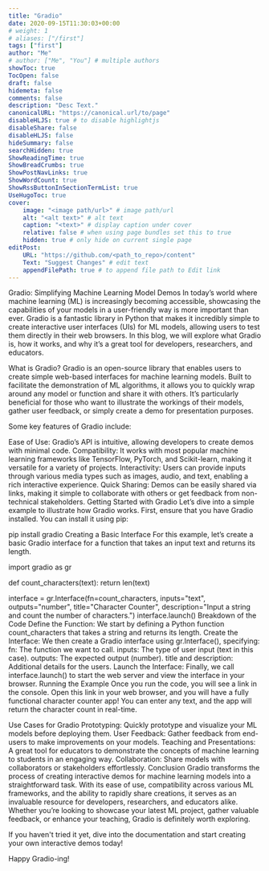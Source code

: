 ```yaml
---
title: "Gradio"
date: 2020-09-15T11:30:03+00:00
# weight: 1
# aliases: ["/first"]
tags: ["first"]
author: "Me"
# author: ["Me", "You"] # multiple authors
showToc: true
TocOpen: false
draft: false
hidemeta: false
comments: false
description: "Desc Text."
canonicalURL: "https://canonical.url/to/page"
disableHLJS: true # to disable highlightjs
disableShare: false
disableHLJS: false
hideSummary: false
searchHidden: true
ShowReadingTime: true
ShowBreadCrumbs: true
ShowPostNavLinks: true
ShowWordCount: true
ShowRssButtonInSectionTermList: true
UseHugoToc: true
cover:
    image: "<image path/url>" # image path/url
    alt: "<alt text>" # alt text
    caption: "<text>" # display caption under cover
    relative: false # when using page bundles set this to true
    hidden: true # only hide on current single page
editPost:
    URL: "https://github.com/<path_to_repo>/content"
    Text: "Suggest Changes" # edit text
    appendFilePath: true # to append file path to Edit link
---
```

Gradio: Simplifying Machine Learning Model Demos
In today’s world where machine learning (ML) is increasingly becoming accessible, showcasing the capabilities of your models in a user-friendly way is more important than ever. Gradio is a fantastic library in Python that makes it incredibly simple to create interactive user interfaces (UIs) for ML models, allowing users to test them directly in their web browsers. In this blog, we will explore what Gradio is, how it works, and why it’s a great tool for developers, researchers, and educators.

What is Gradio?
Gradio is an open-source library that enables users to create simple web-based interfaces for machine learning models. Built to facilitate the demonstration of ML algorithms, it allows you to quickly wrap around any model or function and share it with others. It’s particularly beneficial for those who want to illustrate the workings of their models, gather user feedback, or simply create a demo for presentation purposes.

Some key features of Gradio include:

Ease of Use: Gradio’s API is intuitive, allowing developers to create demos with minimal code.
Compatibility: It works with most popular machine learning frameworks like TensorFlow, PyTorch, and Scikit-learn, making it versatile for a variety of projects.
Interactivity: Users can provide inputs through various media types such as images, audio, and text, enabling a rich interactive experience.
Quick Sharing: Demos can be easily shared via links, making it simple to collaborate with others or get feedback from non-technical stakeholders.
Getting Started with Gradio
Let’s dive into a simple example to illustrate how Gradio works. First, ensure that you have Gradio installed. You can install it using pip:


pip install gradio
Creating a Basic Interface
For this example, let’s create a basic Gradio interface for a function that takes an input text and returns its length.


import gradio as gr

def count_characters(text):
    return len(text)

interface = gr.Interface(fn=count_characters, 
                         inputs="text", 
                         outputs="number", 
                         title="Character Counter",
                         description="Input a string and count the number of characters.")
interface.launch()
Breakdown of the Code
Define the Function: We start by defining a Python function count_characters that takes a string and returns its length.
Create the Interface: We then create a Gradio interface using gr.Interface(), specifying:
fn: The function we want to call.
inputs: The type of user input (text in this case).
outputs: The expected output (number).
title and description: Additional details for the users.
Launch the Interface: Finally, we call interface.launch() to start the web server and view the interface in your browser.
Running the Example
Once you run the code, you will see a link in the console. Open this link in your web browser, and you will have a fully functional character counter app! You can enter any text, and the app will return the character count in real-time.

Use Cases for Gradio
Prototyping: Quickly prototype and visualize your ML models before deploying them.
User Feedback: Gather feedback from end-users to make improvements on your models.
Teaching and Presentations: A great tool for educators to demonstrate the concepts of machine learning to students in an engaging way.
Collaboration: Share models with collaborators or stakeholders effortlessly.
Conclusion
Gradio transforms the process of creating interactive demos for machine learning models into a straightforward task. With its ease of use, compatibility across various ML frameworks, and the ability to rapidly share creations, it serves as an invaluable resource for developers, researchers, and educators alike. Whether you’re looking to showcase your latest ML project, gather valuable feedback, or enhance your teaching, Gradio is definitely worth exploring.

If you haven't tried it yet, dive into the documentation and start creating your own interactive demos today!

Happy Gradio-ing!